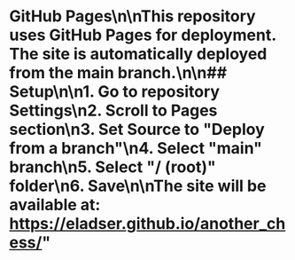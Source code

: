 # GitHub Pages\n\nThis repository uses GitHub Pages for deployment. The site is automatically deployed from the main branch.\n\n## Setup\n\n1. Go to repository Settings\n2. Scroll to Pages section\n3. Set Source to \"Deploy from a branch\"\n4. Select \"main\" branch\n5. Select \"/ (root)\" folder\n6. Save\n\nThe site will be available at: https://eladser.github.io/another_chess/"